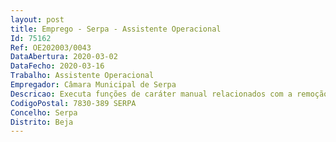 ```yaml
--- 
layout: post
title: Emprego - Serpa - Assistente Operacional
Id: 75162
Ref: OE202003/0043
DataAbertura: 2020-03-02
DataFecho: 2020-03-16
Trabalho: Assistente Operacional
Empregador: Câmara Municipal de Serpa
Descricao: Executa funções de caráter manual relacionados com a remoção de lixos ou equiparados, de limpeza de ruas, fossas, sarjetas e sumidouros, espaços urbanos, recolhas de resíduos sólidos e lavagem de vias públicas. Outros serviços de caráter operativo não específico, utilizando todos os materiais necessários, cabendo  lhes a responsabilidade dos mesmos sob a sua guarda
CodigoPostal: 7830-389 SERPA
Concelho: Serpa
Distrito: Beja
--- 
```


